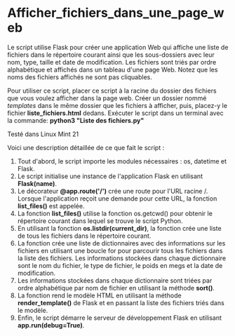 # Afficher_fichiers_dans_une_page_web

Le script utilise Flask pour créer une application Web qui affiche une liste de fichiers dans le répertoire courant ainsi que les sous-dossiers 
avec leur nom, type, taille et date de modification. Les fichiers sont triés par ordre alphabétique et affichés 
dans un tableau d'une page Web. Notez que les noms des fichiers affichés ne sont pas cliquables.

Pour utiliser ce script, placer ce script à la racine du dossier des fichiers que vous voulez afficher dans la page web. 
Créer un dossier nommé *templates* dans le même dossier que les fichiers à afficher, puis, placez-y le fichier **liste_fichiers.html** dedans. 
Exécuter le script dans un terminal avec la commande: **python3 "Liste des fichiers.py"**

Testé dans Linux Mint 21

Voici une description détaillée de ce que fait le script :

1. Tout d'abord, le script importe les modules nécessaires : os, datetime et Flask.
2. Le script initialise une instance de l'application Flask en utilisant **Flask(__name__)**.
3. Le décorateur **@app.route('/')** crée une route pour l'URL racine /. Lorsque l'application reçoit une demande pour cette URL, la fonction **list_files()** est appelée.
4. La fonction **list_files()** utilise la fonction os.getcwd() pour obtenir le répertoire courant dans lequel se trouve le script Python.
5. En utilisant la fonction **os.listdir(current_dir)**, la fonction crée une liste de tous les fichiers dans le répertoire courant.
6. La fonction crée une liste de dictionnaires avec des informations sur les fichiers en utilisant une boucle for pour parcourir tous les fichiers dans la liste des fichiers. Les informations stockées dans chaque dictionnaire sont le nom du fichier, le type de fichier, le poids en megs et la date de modification.
7. Les informations stockées dans chaque dictionnaire sont triées par ordre alphabétique par nom de fichier en utilisant la méthode **sort()**.
8. La fonction rend le modèle HTML en utilisant la méthode **render_template()** de Flask et en passant la liste des fichiers triés dans le modèle.
9. Enfin, le script démarre le serveur de développement Flask en utilisant **app.run(debug=True)**.

